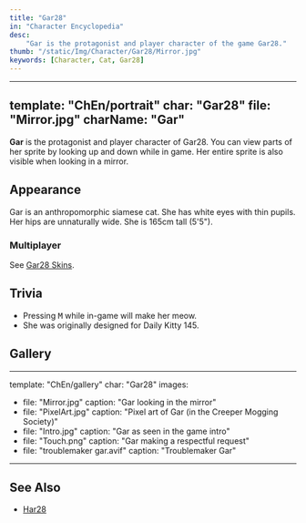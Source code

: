 ```yaml
---
title: "Gar28"
in: "Character Encyclopedia"
desc:
    "Gar is the protagonist and player character of the game Gar28."
thumb: "/static/Img/Character/Gar28/Mirror.jpg"
keywords: [Character, Cat, Gar28]
---
```


---
template: "ChEn/portrait"
char: "Gar28"
file: "Mirror.jpg"
charName: "Gar"
---

**Gar** is the protagonist and player character of Gar28. You can view parts of
her sprite by looking up and down while in game. Her entire sprite is also
visible when looking in a mirror.

## Appearance

Gar is an anthropomorphic siamese cat. She has white eyes with thin pupils. Her
hips are unnaturally wide. She is 165cm tall (5'5").

### Multiplayer

See [Gar28 Skins].


## Trivia

* Pressing <kbd>M</kbd> while in-game will make her meow.
* She was originally designed for Daily Kitty 145.

## Gallery

---
template: "ChEn/gallery"
char: "Gar28"
images:
  - file: "Mirror.jpg"
    caption: "Gar looking in the mirror"
  - file: "PixelArt.jpg"
    caption: "Pixel art of Gar (in the Creeper Mogging Society)"
  - file: "Intro.jpg"
    caption: "Gar as seen in the game intro"
  - file: "Touch.png"
    caption: "Gar making a respectful request"
  - file: "troublemaker gar.avif"
    caption: "Troublemaker Gar"
---

## See Also

* [Har28]

[Har28]: /character/Har28
[Gar28 Skins]: /character/Gar28Skins
